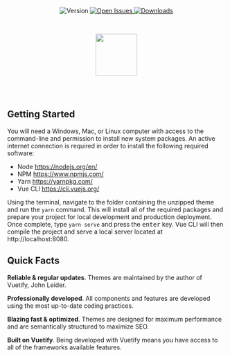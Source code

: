 
<p align="center">
  <img src="https://img.shields.io/badge/version-1.0.0-blue.svg" alt="Version">

  <a href="https://github.com/johnleider/daedal-theme-issues/issues?q=is%3Aissue+is%3Aopen">
    <img src="https://img.shields.io/github/issues/johnleider/daedal-theme-issues.svg?maxAge=259200" alt="Open Issues">
  </a>

  <a href="https://github.com/johnleider/daedal-theme-issues/issues?q=is%3Aissue+is%3Aclosed">
    <img src="https://img.shields.io/github/issues-closed-raw/johnleider/daedal-theme-issues.svg?maxAge=259200" alt="Downloads">
  </a>
</p>

<br>

<p align="center">
  <img align="center" src="https://cdn.vuetifyjs.com/images/themes/daedal/logo.svg" width="96">
</p>

<br>
<br>

## Getting Started
You will need a Windows, Mac, or Linux computer with access to the command-line and permission to install new system packages. An active internet connection is required in order to install the following required software:

* Node https://nodejs.org/en/
* NPM https://www.npmjs.com/
* Yarn https://yarnpkg.com/
* Vue CLI https://cli.vuejs.org/

Using the terminal, navigate to the folder containing the unzipped theme and run the `yarn` command. This will install all of the required packages and prepare your project for local development and production deployment. Once complete, type `yarn serve` and press the <kbd>enter</kbd> key. Vue CLI will then compile the project and serve a local server located at http://localhost:8080.

## Quick Facts
**Reliable & regular updates**. Themes are maintained by the author of Vuetify, John Leider.

**Professionally developed**. All components and features are developed using the most up-to-date coding practices.

**Blazing fast & optimized**. Themes are designed for maximum performance and are semantically structured to maximize SEO.

**Built on Vuetify**. Being developed with Vuetify means you have access to all of the frameworks available features.
